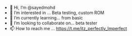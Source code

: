 - 👋 Hi, I’m @sayedmohd
- 👀 I’m interested in ... Beta testing, custom ROM
- 🌱 I’m currently learning... from basic
- 💞️ I’m looking to collaborate on... beta tester
- 📫 How to reach me ... https://t.me/itz_perfectly_Imperfect

<!---
sayedmohd/sayedmohd is a ✨ special ✨ repository because its `README.md` (this file) appears on your GitHub profile.
You can click the Preview link to take a look at your changes.
--->

